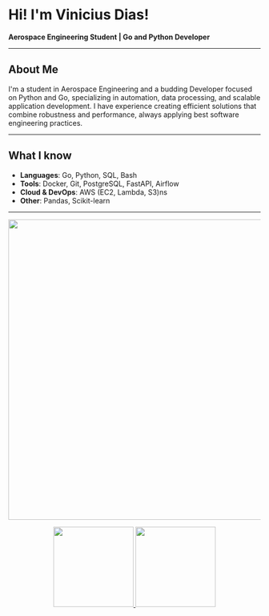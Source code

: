 # Hi! I'm Vinicius Dias!

**Aerospace Engineering Student | Go and Python Developer**

---

## About Me

I'm a student in Aerospace Engineering and a budding Developer focused on Python and Go, specializing in automation, data processing, and scalable application development. I have experience creating efficient solutions that combine robustness and performance, always applying best software engineering practices.

---

## What I know

- **Languages**: Go, Python, SQL, Bash
- **Tools**: Docker, Git, PostgreSQL, FastAPI, Airflow
- **Cloud & DevOps**: AWS (EC2, Lambda, S3)ns
- **Other**: Pandas, Scikit-learn

---
<p align="center">
  <img width="600" src="https://streak-stats.demolab.com?user=cmdi4s&theme=gotham&hide_border=false&mode=weekly" width="735"/>
</p>

<div align="center">
  <a href="https://github.com/cmdi4s">
  <img height="160em" src="https://github-readme-stats.vercel.app/api?username=cmdi4s&show_icons=true&theme=gotham&include_all_commits=true&count_private=true"/>
  <img height="160em" src="https://github-readme-stats.vercel.app/api/top-langs/?username=cmdi4s&layout=compact&langs_count=7&theme=gotham&count_private=true&show_icons=true" />
</div>


